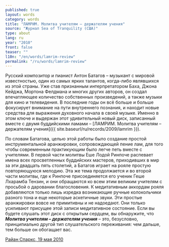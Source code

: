 ```yaml
---
published: true
layout: words
category: words
title: "ЛАМРИМ. Молитва учителям – держателям учения"
source: "Журнал Sea of Tranquility (США)"
type: about
lang: ru
year: "2010"
front: false
teaser: ""
l10n: "/en/words/lamrim-review"
permalink: "/ru/words/lamrim-review"
---
```


Русский композитор и пианист Антон Батагов – музыкант с мировой известностью, один из самых ярких талантов, когда-либо являвшихся из этой страны. Уже став признанным интерпретатором Баха, Джона Кейджа, Мортона Фелдмана и многих других авторов, он создал впечатляющее количество собственных произведений, а также музыки для кино и телевидения. В последние годы он всё больше и больше фокусирует внимание на пути внутреннего познания, и находит новые средства для выражения духовного начала в своей музыке. Именно в этом ключе и выдержан этот удивительный новый диск, записанный вместе с двумя буддийскими ламами – [ЛАМРИМ. Молитва учителям – держателям учения]({{ site.baseurl/ru/records/2009/lamrim }}).

По словам Батагова, целью этой работы было создание простой инструментальной аранжировки, сопровождающей пение лам, для того чтобы современным практикующим было легче петь вместе с учителями. В первой части молитвы Еше Лодой Ринпоче распевает имена всех просветленных буддийских мастеров, приходивших в мир за эти двадцать пять столетий, а Батагов играет на рояле простую повторяющуюся мелодию. Эта же тема продолжается и во второй части молитвы, где к Ринпоче присоединяется его ученик Геше Лхарамба Тензин, и они обращаются ко всем этим великим учителям с просьбой о даровании благословения. К медитативным аккордам рояля добавляются только лишь изредка возникающие ручные колокольчики разного тона и еще некоторые аскетичные звуки. Эти простые аранжировки вовсе не примитивны и не надоедают. Они только усиливают присущее этой записи медитативное состояние. Если вы будете слушать этот диск с открытым сердцем, вы обнаружите, что **_Молитва учителям – держателям учения_** – это, безусловно, принципиально другой тип слушательского переживания: чем дальше, тем больше он обогащает вас.

[Райан Спаркс, 19 мая 2010](http://www.seaoftranquility.org/reviews.php?op=showcontent&id=9209)